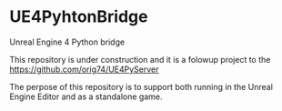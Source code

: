 # UE4PyhtonBridge
Unreal Engine 4 Python bridge

This repository is under construction and it is a folowup project to the https://github.com/orig74/UE4PyServer

The perpose of this repository is to support both running in the Unreal Engine Editor and as a standalone game.



